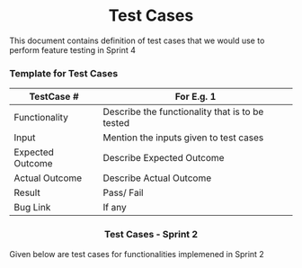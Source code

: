 <h1 align="center">Test Cases</h1>
This document contains definition of test cases that we would use to perform feature testing in Sprint 4

### Template for Test Cases

|   TestCase #  |   For E.g. 1  |
|---------------|---------------|
| Functionality | Describe the functionality that is to be tested |
| Input | Mention the inputs given to test cases |
| Expected Outcome | Describe Expected Outcome |
| Actual Outcome | Describe Actual Outcome |
| Result | Pass/ Fail |
| Bug Link | If any |

<h3 align="center">Test Cases - Sprint 2</h1>
Given below are test cases for functionalities implemened in Sprint 2
